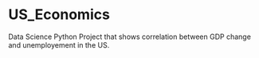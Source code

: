 # US_Economics
Data Science Python Project that shows correlation between GDP change and unemployement in the US.
